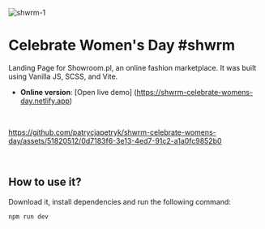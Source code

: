 
![shwrm-1](https://github.com/patrycjapetryk/shwrm-celebrate-womens-day/assets/51820512/49e7bec5-9e92-497b-b31d-57da9b58afe2)

# Celebrate Women's Day #shwrm

Landing Page for Showroom.pl, an online fashion marketplace. It was built using Vanilla JS, SCSS, and Vite.

- **Online version**: [Open live demo] (https://shwrm-celebrate-womens-day.netlify.app)

&nbsp;

https://github.com/patrycjapetryk/shwrm-celebrate-womens-day/assets/51820512/0d7183f6-3e13-4ed7-91c2-a1a0fc9852b0

&nbsp;

## How to use it?

Download it, install dependencies and run the following command:

```sh
npm run dev
```
